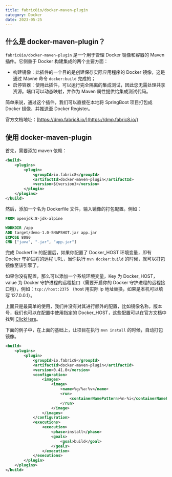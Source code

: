 ```yaml
---
title: fabric8io/docker-maven-plugin
category: Docker
date: 2023-05-25
---
```


## 什么是 docker-maven-plugin？

`fabric8io/docker-maven-plugin` 是一个用于管理 Docker 镜像和容器的 Maven 插件。它侧重于 Docker 构建集成的两个主要方面：

- 构建镜像：此插件的一个目的是创建保存实际应用程序的 Docker 镜像，这是通过 Mavne 命令 `docker:build` 完成的；
- 启停容器：使用此插件，可以运行完全隔离的集成测试，因此您无需处理共享资源。端口可以动态映射，并作为 Maven 属性提供给集成测试代码。

简单来说，通过这个插件，我们可以直接在本地将 SpringBoot 项目打包成 Docker 镜像，并推送至 Docker Register。

官方文档地址：[https://dmp.fabric8.io/](https://dmp.fabric8.io/)

## 使用 docker-maven-plugin

首先，需要添加 maven 依赖：

```xml
<build>
    <plugins>
        <plugin>
            <groupId>io.fabric8</groupId>
            <artifactId>docker-maven-plugin</artifactId>
            <version>${version}</version>
        </plugin>
    </plugins>
</build>
```

然后，添加一个名为 Dockerfile 文件，输入镜像的打包配置。例如：

```Dockerfile
FROM openjdk:8-jdk-alpine

WORKDIR /app
ADD target/demo-1.0-SNAPSHOT.jar app.jar
EXPOSE 8080
CMD ["java", "-jar", "app.jar"]
```

完成 Dockerfile 的配置后，如果你配置了 Docker_HOST 环境变量，即有 Docker 守护进程的远程 URL，当你执行 `mvn docker:build` 的时候，就可以打包镜像至该引擎了。

如果你没有配置，那么可以添加一个系统环境变量，Key 为 Docker_HOST，value 为 Docker 守护进程的远程接口（需要开启你的 Docker 守护进程的远程接口哦），例如：`tcp://host:2375` （host 用实际 ip 地址替换，如果是本机可以填写 127.0.0.1）。

上面只是最简单的使用，我们并没有对其进行额外的配置，比如镜像名称，版本号，我们也可以在配置中使用指定的 Docker_HOST，这些配置可以在官方文档中找到 [ClickHere](https://dmp.fabric8.io/#global-configuration)。

下面的例子中，在上面的基础上，让项目在执行 `mvn install` 的时候，自动打包镜像。

```xml
<build>
    <plugins>
        <plugin>
            <groupId>io.fabric8</groupId>
            <artifactId>docker-maven-plugin</artifactId>
            <version>0.41.0</version>
            <configuration>
                <images>
                    <image>
                        <name>%g/%a:%v</name>
                        <run>
                            <containerNamePattern>%n-%i</containerNamePattern>
                        </run>
                    </image>
                </images>
            </configuration>
            <executions>
                <execution>
                    <phase>install</phase>
                    <goals>
                        <goal>build</goal>
                    </goals>
                </execution>
            </executions>
        </plugin>
    </plugins>
</build>
```
